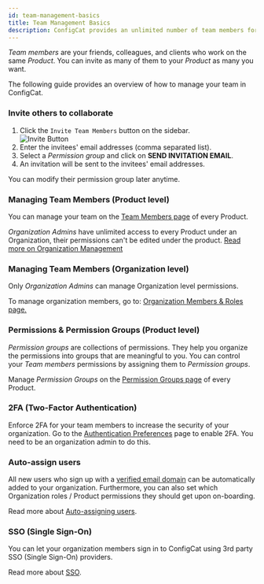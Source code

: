 ```yaml
---
id: team-management-basics
title: Team Management Basics
description: ConfigCat provides an unlimited number of team members for every subscription plan, even the free one. Here is how to manage your team.
---
```


*Team members* are your friends, colleagues, and clients who work on the same *Product*. You can invite as many of them to your *Product* as many you want.

The following guide provides an overview of how to manage your team in ConfigCat.

### Invite others to collaborate

1. Click the `Invite Team Members` button on the sidebar.  
![Invite Button](/assets/invite.png)
1. Enter the invitees' email addresses (comma separated list).
1. Select a *Permission group* and click on **SEND INVITATION EMAIL**.
2. An invitation will be sent to the invitees' email addresses.

You can modify their permission group later anytime.

### Managing Team Members (Product level)
You can manage your team on the <a href="https://app.configcat.com/product/members" target="_blank">Team Members page</a> of every Product.

*Organization Admins* have unlimited access to every Product under an Organization, their permissions can't be edited under the product. [Read more on Organization Management](/organization.md)

### Managing Team Members (Organization level)
Only *Organization Admins* can manage Organization level permissions.

To manage organization members, go to:
[Organization Members & Roles page.](https://app.configcat.com/organization/members)

### Permissions & Permission Groups (Product level)

*Permission groups* are collections of permissions. They help you organize the permissions into groups that are meaningful to you. You can control your *Team members* permissions by assigning them to *Permission groups*. 

Manage *Permission Groups* on the [Permission Groups page](https://app.configcat.com/product/permission-groups) of every Product.

### 2FA (Two-Factor Authentication)

Enforce 2FA for your team members to increase the security of your organization.
Go to the [Authentication Preferences](https://app.configcat.com/organization/authentication/) page to enable 2FA. You need to be an 
organization admin to do this.


### Auto-assign users

All new users who sign up with a [verified email domain](/docs/advanced/team-management/domain-verification) can be automatically added to your organization.
Furthermore, you can also set which Organization roles / Product permissions they should get upon on-boarding.

Read more about [Auto-assigning users](/docs/advanced/team-management/auto-assign-users).

### SSO (Single Sign-On)

You can let your organization members sign in to ConfigCat using 3rd party SSO (Single Sign-On) providers.

Read more about [SSO](/docs/advanced/team-management/single-sign-on-sso/).